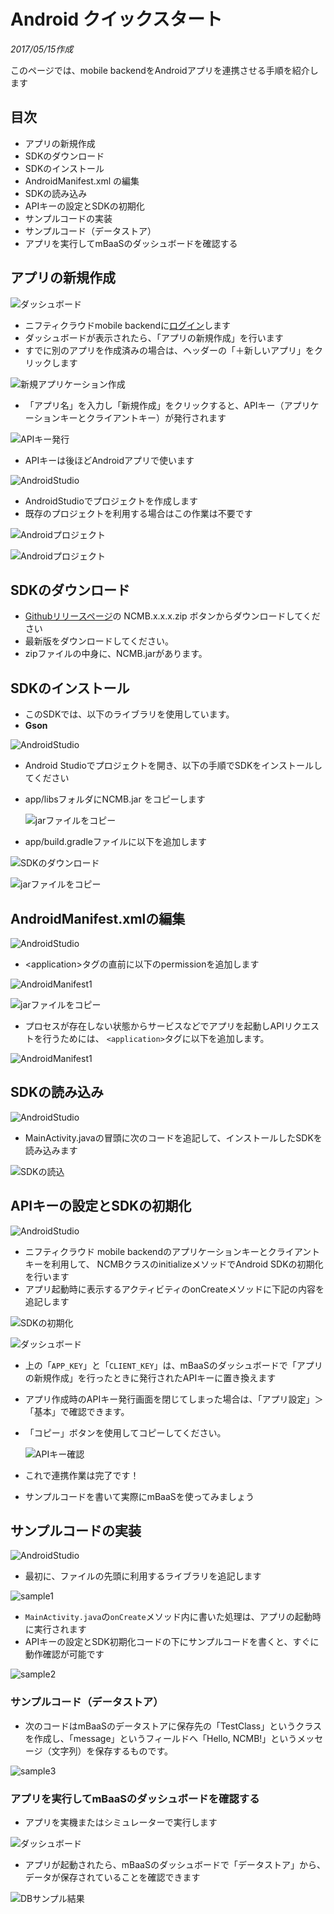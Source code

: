 # Android クイックスタート
_2017/05/15作成_

このページでは、mobile backendをAndroidアプリを連携させる手順を紹介します

## 目次
* アプリの新規作成
* SDKのダウンロード
* SDKのインストール
* AndroidManifest.xml の編集
* SDKの読み込み
* APIキーの設定とSDKの初期化
* サンプルコードの実装
 * サンプルコード（データストア）
 * アプリを実行してmBaaSのダッシュボードを確認する

<div style="page-break-before:always"></div>

## アプリの新規作成

![ダッシュボード](/common_image/icon_dashboard.png)

* ニフティクラウドmobile backendに[ログイン](https://console.mb.cloud.nifty.com)します
* ダッシュボードが表示されたら、「アプリの新規作成」を行います
 * すでに別のアプリを作成済みの場合は、ヘッダーの「＋新しいアプリ」をクリックします

 ![新規アプリケーション作成](/common_image/create_app.png)

* 「アプリ名」を入力し「新規作成」をクリックすると、APIキー（アプリケーションキーとクライアントキー）が発行されます

 ![APIキー発行](/common_image/create_app2.png)

* APIキーは後ほどAndroidアプリで使います

![AndroidStudio](/common_image/icon_androidstudio.png)

* AndroidStudioでプロジェクトを作成します
 * 既存のプロジェクトを利用する場合はこの作業は不要です

 ![Androidプロジェクト](/quickstart_android/image/create_androidstudio1.png)

 ![Androidプロジェクト](/quickstart_android/image/create_androidstudio2.png)

<div style="page-break-before:always"></div>

## SDKのダウンロード

*  [Githubリリースページ](https://github.com/NIFTYCloud-mbaas/ncmb_android/releases)の NCMB.x.x.x.zip ボタンからダウンロードしてください
 *  最新版をダウンロードしてください。
 * zipファイルの中身に、NCMB.jarがあります。

## SDKのインストール

 * このSDKでは、以下のライブラリを使用しています。
  * __Gson__

![AndroidStudio](/common_image/icon_androidstudio.png)

* Android Studioでプロジェクトを開き、以下の手順でSDKをインストールしてください
 * app/libsフォルダにNCMB.jar をコピーします

    ![jarファイルをコピー](/quickstart_android/image/jar_file.png)

* app/build.gradleファイルに以下を追加します

 ![SDKのダウンロード](/quickstart_android/image/sdk_dl.png)

 ![jarファイルをコピー](/quickstart_android/image/gradle_file.png)

<div style="page-break-before:always"></div>

## AndroidManifest.xmlの編集

![AndroidStudio](/common_image/icon_androidstudio.png)

* &lt;application&gt;タグの直前に以下のpermissionを追加します

 ![AndroidManifest1](/quickstart_android/image/AndroidManifest1.png)

 ![jarファイルをコピー](/quickstart_android/image/AndroidManifest_xml.png)

* プロセスが存在しない状態からサービスなどでアプリを起動しAPIリクエストを行うためには、
`<application>`タグに以下を追加します。

 ![AndroidManifest1](/quickstart_android/image/AndroidManifest1.png)

<div style="page-break-before:always"></div>

## SDKの読み込み

![AndroidStudio](/common_image/icon_androidstudio.png)

* MainActivity.javaの冒頭に次のコードを追記して、インストールしたSDKを読み込みます

 ![SDKの読込](/quickstart_android/image/loading_sdk.png)


## APIキーの設定とSDKの初期化

![AndroidStudio](/common_image/icon_androidstudio.png)

* ニフティクラウド mobile backendのアプリケーションキーとクライアントキーを利用して、 NCMBクラスのinitializeメソッドでAndroid SDKの初期化を行います
* アプリ起動時に表示するアクティビティのonCreateメソッドに下記の内容を追記します

 ![SDKの初期化](/quickstart_android/image/init_sdk.png)

<div style="page-break-before:always"></div>

![ダッシュボード](/common_image/icon_dashboard.png)

* 上の「`APP_KEY`」と「`CLIENT_KEY`」は、mBaaSのダッシュボードで「アプリの新規作成」を行ったときに発行されたAPIキーに置き換えます
 * アプリ作成時のAPIキー発行画面を閉じてしまった場合は、「アプリ設定」＞「基本」で確認できます。
 * 「コピー」ボタンを使用してコピーしてください。

   ![APIキー確認](/common_image/check_apikey.png)


 * これで連携作業は完了です！
 * サンプルコードを書いて実際にmBaaSを使ってみましょう

<div style="page-break-before:always"></div>

## サンプルコードの実装

![AndroidStudio](/common_image/icon_androidstudio.png)

* 最初に、ファイルの先頭に利用するライブラリを追記します

 ![sample1](/quickstart_android/image/sample1.png)

* `MainActivity.java`の`onCreate`メソッド内に書いた処理は、アプリの起動時に実行されます
* APIキーの設定とSDK初期化コードの下にサンプルコードを書くと、すぐに動作確認が可能です

 ![sample2](/quickstart_android/image/sample2.png)

<div style="page-break-before:always"></div>

### サンプルコード（データストア）

* 次のコードはmBaaSのデータストアに保存先の「TestClass」というクラスを作成し、「message」というフィールドへ「Hello, NCMB!」というメッセージ（文字列）を保存するものです。

 ![sample3](/quickstart_android/image/sample3.png)

<div style="page-break-before:always"></div>

### アプリを実行してmBaaSのダッシュボードを確認する

* アプリを実機またはシミュレーターで実行します

![ダッシュボード](/common_image/icon_dashboard.png)


* アプリが起動されたら、mBaaSのダッシュボードで「データストア」から、データが保存されていることを確認できます

 ![DBサンプル結果](/common_image/dbdemo.png)
